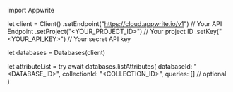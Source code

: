 import Appwrite

let client = Client()
    .setEndpoint("https://cloud.appwrite.io/v1") // Your API Endpoint
    .setProject("&lt;YOUR_PROJECT_ID&gt;") // Your project ID
    .setKey("&lt;YOUR_API_KEY&gt;") // Your secret API key

let databases = Databases(client)

let attributeList = try await databases.listAttributes(
    databaseId: "<DATABASE_ID>",
    collectionId: "<COLLECTION_ID>",
    queries: [] // optional
)

